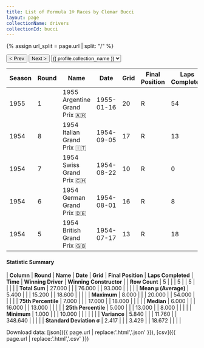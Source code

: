 ```yaml
---
title: List of Formula 1® Races by Clemar Bucci
layout: page
collectionName: drivers
collectionId: bucci
---
```


{% assign url_split = page.url | split: "/" %}
<div id="collection-navigation">
<button onclick="selector.options[selector.selectedIndex-1].value && (window.location = selector.options[selector.selectedIndex-1].value);">&lt; Prev</button>
<button onclick="selector.options[selector.selectedIndex+1].value && (window.location = selector.options[selector.selectedIndex+1].value);">Next &gt;</button>
<select id="selector" onchange="this.options[this.selectedIndex].value && (window.location = this.options[this.selectedIndex].value);">
  {% for collectionId in site.data[page.collectionName].refs %}
    {% if collectionId == page.collectionId %}
      {% assign selected = "selected" %}
    {% else %}
      {% assign selected = "" %}
    {% endif %}
    {% assign profile = site.data[page.collectionName][collectionId].profile %}
    <option value="/f1/{{ page.collectionName }}/{{ collectionId }}/{{ url_split[4] }}" {{ selected }}>{{ profile.collection_name }}</option>
  {% endfor %}
</select>
</div>

| Season | Round | Name | Date | Grid | Final Position | Laps Completed | Time | Winning Driver | Winning Constructor |
|--|--|--|--|--|--|--|--|--|--|
| 1955 | 1 | 1955 Argentine Grand Prix 🇦🇷 | 1955-01-16 | 20 | R | 54 |   | Juan Fangio 🇦🇷 | Mercedes 🇩🇪 |
| 1954 | 8 | 1954 Italian Grand Prix 🇮🇹 | 1954-09-05 | 17 | R | 13 |   | Juan Fangio 🇦🇷 | Mercedes 🇩🇪 |
| 1954 | 7 | 1954 Swiss Grand Prix 🇨🇭 | 1954-08-22 | 10 | R | 0 |   | Juan Fangio 🇦🇷 | Mercedes 🇩🇪 |
| 1954 | 6 | 1954 German Grand Prix 🇩🇪 | 1954-08-01 | 16 | R | 8 |   | Juan Fangio 🇦🇷 | Mercedes 🇩🇪 |
| 1954 | 5 | 1954 British Grand Prix 🇬🇧 | 1954-07-17 | 13 | R | 18 |   | José Froilán González 🇦🇷 | Ferrari 🇮🇹 |

#### Statistic Summary

| **Column** | **Round** | **Name** | **Date** | **Grid** | **Final Position** | **Laps Completed** | **Time** | **Winning Driver** | **Winning Constructor** |
| **Row Count** | 5 |  |  | 5 |  | 5 |  |  |  |
| **Total Sum** | 27.000 |  |  | 76.000 |  | 93.000 |  |  |  |
| **Mean μ (Average)** | 5.400 |  |  | 15.200 |  | 18.600 |  |  |  |
| **Maximum** | 8.000 |  |  | 20.000 |  | 54.000 |  |  |  |
| **75th Percentile** | 7.000 |  |  | 17.000 |  | 18.000 |  |  |  |
| **Median** | 6.000 |  |  | 16.000 |  | 13.000 |  |  |  |
| **25th Percentile** | 5.000 |  |  | 13.000 |  | 8.000 |  |  |  |
| **Minimum** | 1.000 |  |  | 10.000 |  |  |  |  |  |
| **Variance** | 5.840 |  |  | 11.760 |  | 348.640 |  |  |  |
| **Standard Deviation σ** | 2.417 |  |  | 3.429 |  | 18.672 |  |  |  |

Download data: [json]({{ page.url | replace:'.html','.json' }}), [csv]({{ page.url | replace:'.html','.csv' }})

